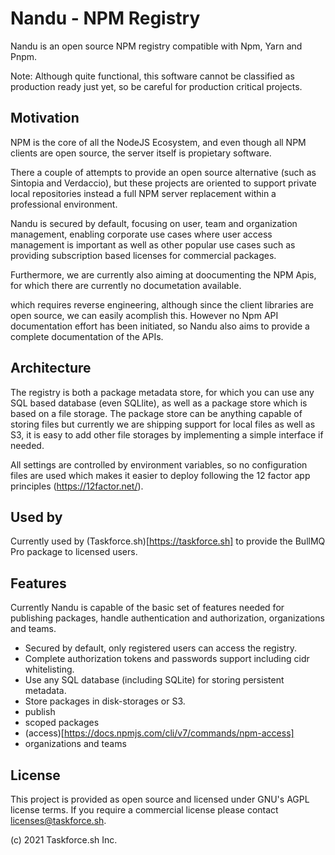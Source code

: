 # Nandu - NPM Registry

Nandu is an open source NPM registry compatible with Npm, Yarn and Pnpm.

Note: Although quite functional, this software cannot be classified as production ready just yet,
so be careful for production critical projects.

## Motivation

NPM is the core of all the NodeJS Ecosystem, and even though all NPM clients are open source,
the server itself is propietary software.

There a couple of attempts to provide an open source alternative (such as Sintopia and Verdaccio),
but these projects are oriented to support private local repositories instead a full NPM server
replacement within a professional environment.

Nandu is secured by default, focusing on user, team and organization management, enabling
corporate use cases where user access management is important as well as other popular
use cases such as providing subscription based licenses for commercial packages.

Furthermore, we are currently also aiming at doocumenting the NPM Apis, for which there are
currently no documetation available.

which requires reverse engineering, although since the client
libraries are open source, we can easily acomplish this. However no Npm API documentation effort has
been initiated, so Nandu also aims to provide a complete documentation of the APIs.

## Architecture

The registry is both a package metadata store, for which you can use any SQL based database (even SQLlite), as well as a package store which is based on a file storage. The package store can be anything capable of storing files but currently we are shipping support for local files as well as S3, it is easy to add other file storages by implementing a simple interface if needed.

All settings are controlled by environment variables, so no configuration files are used which makes it easier
to deploy following the 12 factor app principles (https://12factor.net/).

## Used by

Currently used by (Taskforce.sh)[https://taskforce.sh] to provide the BullMQ Pro package to licensed users.

## Features

Currently Nandu is capable of the basic set of features needed for publishing packages, handle authentication and
authorization, organizations and teams.

- Secured by default, only registered users can access the registry.
- Complete authorization tokens and passwords support including cidr whitelisting.
- Use any SQL database (including SQLite) for storing persistent metadata.
- Store packages in disk-storages or S3.
- publish
- scoped packages
- (access)[https://docs.npmjs.com/cli/v7/commands/npm-access]
- organizations and teams

## License

This project is provided as open source and licensed under GNU's AGPL license terms.
If you require a commercial license please contact licenses@taskforce.sh.

(c) 2021 Taskforce.sh Inc.
